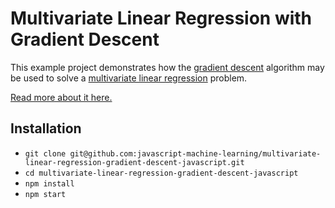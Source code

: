 # Multivariate Linear Regression with Gradient Descent

This example project demonstrates how the [gradient descent](http://en.wikipedia.org/wiki/Gradient_descent) algorithm may be used to solve a [multivariate linear regression](http://en.wikipedia.org/wiki/Linear_regression) problem.

[Read more about it here.](https://www.robinwieruch.de/multivariate-linear-regression-gradient-descent-javascript/)

## Installation

* `git clone git@github.com:javascript-machine-learning/multivariate-linear-regression-gradient-descent-javascript.git`
* `cd multivariate-linear-regression-gradient-descent-javascript`
* `npm install`
* `npm start`
